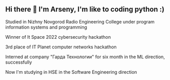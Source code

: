 ## Hi there 👋 I'm Arseny, I'm like to coding python :)

Studied in Nizhny Novgorod Radio Engineering College under program information systems and programming

Winner of It Space 2022 cybersecurity hackathon  

3rd place of IT Planet computer networks hackathon 

Interned at company "Гарда Технологии" for six month in the ML direction, successfully

Now I'm studying in HSE in the Software Engineering direction
